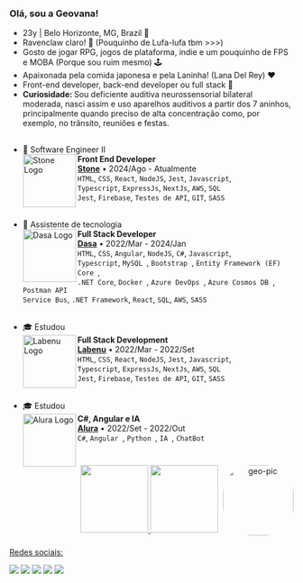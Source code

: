### Olá, sou a Geovana!
  - 23y | Belo Horizonte, MG, Brazil 📍
  - Ravenclaw claro! 💙 (Pouquinho de Lufa-lufa tbm >>>)
  - Gosto de jogar RPG, jogos de plataforma, indie e um pouquinho de FPS e MOBA (Porque sou ruim mesmo) 🕹
  - Apaixonada pela comida japonesa e pela Laninha! (Lana Del Rey) ♥
  - Front-end developer, back-end developer ou full stack 🎯
  - <strong> Curiosidade: </strong> Sou deficiente auditiva neurossensorial bilateral moderada, nasci assim e uso aparelhos auditivos a partir dos 7 aninhos, principalmente quando preciso de alta concentração como, por exemplo, no trânsito, reuniões e festas.

##

- 💼 Software Engineer II
    <br>
    [<img align="left" height="94px" width="94px" alt="Stone Logo" src="https://media.licdn.com/dms/image/C4D0BAQGT_-yf7Xw9dw/company-logo_200_200/0/1673960541253?e=2147483647&v=beta&t=idyo8PNioSkSGcA4FvSe9DjhQH-q_W5fVnuydFsFl-A"/>](https://www.stone.com.br)
    **Front End Developer** \
    [**Stone**](https://www.stone.com.br) • 2024/Ago - Atualmente \
    `HTML`, `CSS`, `React`, `NodeJS`, `Jest`, `Javascript`, \
    `Typescript`, `ExpressJs`, `NextJs`, `AWS`, `SQL ` \
    `Jest`, `Firebase`, `Testes de API`, `GIT`, `SASS` \
    </br>

- 💼 Assistente de tecnologia
    <br>
    [<img align="left" height="94px" width="94px" alt="Dasa Logo" src="https://cdn-images-1.medium.com/max/1200/1*MzTSWLSuHbztPm7tqukHaw.png"/>](https://www.dasa.com.br/)
    **Full Stack Developer** \
    [**Dasa**](https://www.dasa.com.br/) • 2022/Mar - 2024/Jan \
    `HTML`, `CSS`, `Angular`, `NodeJS`, `C#`, `Javascript`, \
    `Typescript`, `MySQL `, `Bootstrap `, `Entity Framework (EF) Core `, \
    `.NET Core`, `Docker `, `Azure DevOps `, `Azure Cosmos DB `, `Postman API ` \
    `Service Bus`, `.NET Framework`, `React`, `SQL`, `AWS`, `SASS` \
    </br>

- 🎓 Estudou 
    <br>
    [<img align="left" height="94px" width="94px" alt="Labenu Logo" src="https://user-images.githubusercontent.com/73656973/135145144-b8572a6c-b44e-4337-9b83-bde7f21b9327.png"/>](https://www.labenu.com.br/)
    **Full Stack Development** \
    [**Labenu**](https://www.labenu.com.br/) • 2022/Mar - 2022/Set \
    `HTML`, `CSS`, `React`, `NodeJS`, `Jest`, `Javascript`, \
    `Typescript`, `ExpressJs`, `NextJs`, `AWS`, `SQL ` \
    `Jest`, `Firebase`, `Testes de API`, `GIT`, `SASS` \
    <br/>
    
- 🎓 Estudou 
    <br>
    [<img align="left" height="94px" width="94px" alt="Alura Logo" src="https://avatars.githubusercontent.com/u/4975968?s=280&v=4"/>](https://www.alura.com.br/)
    **C#, Angular e IA** \
    [**Alura**](https://www.alura.com.br/) • 2022/Set - 2022/Out \
    `C#`, `Angular `, `Python `, `IA `, `ChatBot ` \
    <br/>

###

<div align="center">
  <a href="https://github.com/geovanaolis">
  <img height="120em" src="https://github-readme-stats.vercel.app/api?username=geovanaolis&show_icons=true&theme=merko&include_all_commits=true&count_private=true"/>
  <img height="120em" src="https://github-readme-stats.vercel.app/api/top-langs/?username=geovanaolis&layout=compact&langs_count=7&theme=merko"/>
  <img align="right" alt="geo-pic" height="125" style="border-radius:50px;" src="https://user-images.githubusercontent.com/97990410/187721678-e407c634-f413-48c4-ac42-893a844ba832.png">
</div>
  
###
  
<div> 
  <p> Redes sociais: </p>
  <a href="https://instagram.com/geovanaolis" target="_blank"><img src="https://img.shields.io/badge/-Instagram-%23E4405F?style=for-the-badge&logo=instagram&logoColor=white" target="_blank"></a>
 	<a href="https://www.twitch.tv/quironixx" target="_blank"><img src="https://img.shields.io/badge/Twitch-9146FF?style=for-the-badge&logo=twitch&logoColor=white" target="_blank"></a>
  <a href = "https://outlook.live.com/mail/0/?actSwt=true"><img src="https://img.shields.io/badge/Microsoft_Outlook-0078D4?style=for-the-badge&logo=microsoft-outlook&logoColor=white" target="_blank"></a>
  <a href="https://www.linkedin.com/in/geovanaoliveria/" target="_blank"><img src="https://img.shields.io/badge/-LinkedIn-%230077B5?style=for-the-badge&logo=linkedin&logoColor=white" target="_blank"></a> 
  <a href="https://twitter.com/geovananix" target"_blank"><img src="https://img.shields.io/badge/Twitter-1DA1F2?style=for-the-badge&logo=twitter&logoColor=white" target="_blank"></a>
</div>
